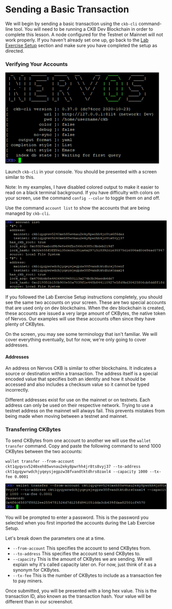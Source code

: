 # Sending a Basic Transaction

We will begin by sending a basic transaction using the `ckb-cli` command-line tool. You will need to be running a CKB Dev Blockchain in order to complete this lesson. A node configured for the Testnet or Mainnet will not work properly. If you haven't already set one up, go back to the [Lab Exercise Setup](https://nervos.gitbook.io/developer-training-course/lab-exercise-setup) section and make sure you have completed the setup as directed.

### Verifying Your Accounts

![](../.gitbook/assets/ckb-cli.png)

Launch `ckb-cli` in your console. You should be presented with a screen similar to this.

Note: In my examples, I have disabled colored output to make it easier to read on a black terminal background. If you have difficulty with colors on your screen, use the command `config --color` to toggle them on and off.

Use the command `account list` to show the accounts that are being managed by `ckb-cli`. 

![](../.gitbook/assets/account-list.png)

If you followed the Lab Exercise Setup instructions completely, you should see the same two accounts on your screen. These are two special accounts that are used only on dev blockchains. When the dev blockchain is created, these accounts are issued a very large amount of CKBytes, the native token of Nervos. Our examples will use these accounts often since they have plenty of CKBytes.

On the screen, you may see some terminology that isn't familiar. We will cover everything eventually, but for now, we're only going to cover addresses.

#### Addresses

An address on Nervos CKB is similar to other blockchains. It indicates a source or destination within a transaction. The address itself is a special encoded value that specifies both an identity and how it should be accessed and also includes a checksum value so it cannot be typed incorrectly.

Different addresses exist for use on the mainnet or on testnets. Each address can only be used on their respective network. Trying to use a testnet address on the mainnet will always fail. This prevents mistakes from being made when moving between a testnet and mainnet.

### Transferring CKBytes

To send CKBytes from one account to another we will use the `wallet transfer` command. Copy and paste the following command to send 1000 CKBytes between the two accounts: 

```text
wallet transfer --from-account ckt1qyqvsv5240xeh85wvnau2eky8pwrhh4jr8ts8vyj37 --to-address ckt1qyqywrwdchjyqeysjegpzw38fvandtktdhrs0zaxl4 --capacity 1000 --tx-fee 0.0001
```

![](../.gitbook/assets/wallet-transfer.png)

You will be prompted to enter a password. This is the password you selected when you first imported the accounts during the Lab Exercise Setup.

Let's break down the parameters one at a time.

* `--from-account` This specifies the account to send CKBytes from.
* `--to-address` This specifies the account to send CKBytes to.
* `--capacity` This is the amount of CKBytes we are sending. We will explain why it's called capacity later on. For now, just think of it as a synonym for CKBytes.
* `--tx-fee` This is the number of CKBytes to include as a transaction fee to pay miners. 

Once submitted, you will be presented with a long hex value. This is the transaction ID, also known as the transaction hash. Your value will be different than in our screenshot.

